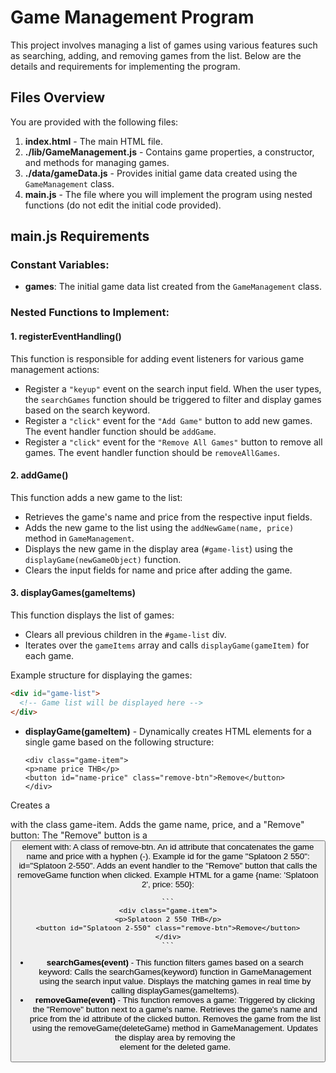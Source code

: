 # Game Management Program

This project involves managing a list of games using various features such as searching, adding, and removing games from the list. Below are the details and requirements for implementing the program.

## Files Overview
You are provided with the following files:

1. **index.html** - The main HTML file.
2. **./lib/GameManagement.js** - Contains game properties, a constructor, and methods for managing games.
3. **./data/gameData.js** - Provides initial game data created using the `GameManagement` class.
4. **main.js** - The file where you will implement the program using nested functions (do not edit the initial code provided).

## main.js Requirements

### Constant Variables:
- **games**: The initial game data list created from the `GameManagement` class.

### Nested Functions to Implement:

#### 1. **registerEventHandling()**
This function is responsible for adding event listeners for various game management actions:
- Register a `"keyup"` event on the search input field. When the user types, the `searchGames` function should be triggered to filter and display games based on the search keyword.
- Register a `"click"` event for the `"Add Game"` button to add new games. The event handler function should be `addGame`.
- Register a `"click"` event for the `"Remove All Games"` button to remove all games. The event handler function should be `removeAllGames`.

#### 2. **addGame()**
This function adds a new game to the list:
- Retrieves the game's name and price from the respective input fields.
- Adds the new game to the list using the `addNewGame(name, price)` method in `GameManagement`.
- Displays the new game in the display area (`#game-list`) using the `displayGame(newGameObject)` function.
- Clears the input fields for name and price after adding the game.

#### 3. **displayGames(gameItems)**
This function displays the list of games:
- Clears all previous children in the `#game-list` div.
- Iterates over the `gameItems` array and calls `displayGame(gameItem)` for each game.

Example structure for displaying the games:
```html
<div id="game-list">
  <!-- Game list will be displayed here -->
</div>

```
- **displayGame(gameItem)** - Dynamically creates HTML elements for a single game based on the following structure:
    ```
    <div class="game-item">
    <p>name price THB</p>
    <button id="name-price" class="remove-btn">Remove</button>
    </div>
    ```

Creates a <div> with the class game-item.
Adds the game name, price, and a "Remove" button:
The "Remove" button is a <button> element with:
A class of remove-btn.
An id attribute that concatenates the game name and price with a hyphen (-).
Example id for the game "Splatoon 2 550": id="Splatoon 2-550".
Adds an event handler to the "Remove" button that calls the removeGame function when clicked.
Example HTML for a game {name: 'Splatoon 2', price: 550}:

    ```
    <div class="game-item">
    <p>Splatoon 2 550 THB</p>
    <button id="Splatoon 2-550" class="remove-btn">Remove</button>
    </div>
    ```
- **searchGames(event)** - This function filters games based on a search keyword:
Calls the searchGames(keyword) function in GameManagement using the search input value.
Displays the matching games in real time by calling displayGames(gameItems).
- **removeGame(event)** - This function removes a game:
Triggered by clicking the "Remove" button next to a game's name.
Retrieves the game's name and price from the id attribute of the clicked button.
Removes the game from the list using the removeGame(deleteGame) method in GameManagement.
Updates the display area by removing the <div> element for the deleted game.

